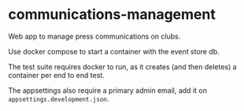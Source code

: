 # communications-management
Web app to manage press communications on clubs.

Use docker compose to start a container with the event store db.

The test suite requires docker to run, as it creates (and then deletes) a container per end to end test.

The appsettings also require a primary admin email, add it on `appsettings.development.json`.